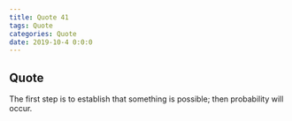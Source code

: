 ```yaml
---
title: Quote 41
tags: Quote
categories: Quote
date: 2019-10-4 0:0:0
---
```


## Quote

The first step is to establish that something is possible; then probability will occur.
